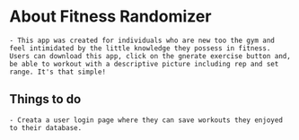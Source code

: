# About Fitness Randomizer
	- This app was created for individuals who are new too the gym and feel intimidated by the little knowledge they possess in fitness. Users can download this app, click on the gnerate exercise button and, be able to workout with a descriptive picture including rep and set range. It's that simple!



## Things to do
	- Creata a user login page where they can save workouts they enjoyed to their database.



